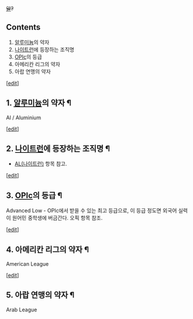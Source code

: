 <del>[알](%EA%B3%A0%ED%99%98.md)?</del>  

## Contents

    

1. [알루미늄](%EC%95%8C%EB%A3%A8%EB%AF%B8%EB%8A%84.md)의 약자 
2. [나이트런](%EB%82%98%EC%9D%B4%ED%8A%B8%EB%9F%B0.md)에 등장하는 조직명 
3. [OPIc](OPIc.md)의 등급 
4. 아메리칸 리그의 약자 
5. 아랍 연맹의 약자 

[[edit](http://rigvedawiki.net/r1/wiki.php/AL?action=edit&section=1)]

## 1. [알루미늄](%EC%95%8C%EB%A3%A8%EB%AF%B8%EB%8A%84.md)의 약자 ¶

Al / Aluminium

  

[[edit](http://rigvedawiki.net/r1/wiki.php/AL?action=edit&section=2)]

## 2. [나이트런](%EB%82%98%EC%9D%B4%ED%8A%B8%EB%9F%B0.md)에 등장하는 조직명 ¶

  * [AL(나이트런)](AL%28%EB%82%98%EC%9D%B4%ED%8A%B8%EB%9F%B0%29.md) 항목 참고.  

[[edit](http://rigvedawiki.net/r1/wiki.php/AL?action=edit&section=3)]

## 3. [OPIc](OPIc.md)의 등급 ¶

Advanced Low - OPIc에서 받을 수 있는 최고 등급으로, 이 등급 정도면 외국어 실력이 원어민 중학생에 버금간다. 오픽 항목
참조.

  

[[edit](http://rigvedawiki.net/r1/wiki.php/AL?action=edit&section=4)]

## 4. 아메리칸 리그의 약자 ¶

American League

  

[[edit](http://rigvedawiki.net/r1/wiki.php/AL?action=edit&section=5)]

## 5. 아랍 연맹의 약자 ¶

Arab League

